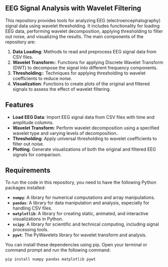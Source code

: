 ## EEG Signal Analysis with Wavelet Filtering

This repository provides tools for analyzing EEG (electroencephalography) signal data using wavelet thresholding. It includes functionality for loading EEG data, performing wavelet decomposition, applying thresholding to filter out noise, and visualizing the results. The main components of the repository are:


1. **Data Loading**: Methods to read and preprocess EEG signal data from CSV files.
2. **Wavelet Transform:**: Functions for applying Discrete Wavelet Transform (DWT) to decompose the signal into different frequency components.
3. **Thresholding:**: Techniques for applying thresholding to wavelet coefficients to reduce noise.
4. **Visualization**: Functions to create plots of the original and filtered signals to assess the effect of wavelet filtering.



## Features

- **Load EEG Data**: Import EEG signal data from CSV files with time and amplitude columns.
- **Wavelet Transform**: Perform wavelet decomposition using a specified wavelet type and varying levels of decomposition..
- **Thresholding**: Apply universal thresholding to wavelet coefficients to filter out noise.
- **Plotting**: Generate visualizations of both the original and filtered EEG signals for comparison.

## Requirements

To run the code in this repository, you need to have the following Python packages installed:

- **`numpy`**: A library for numerical computations and array manipulations.
- **`pandas`**: A library for data manipulation and analysis, especially for handling CSV files.
- **`matplotlib`**: A library for creating static, animated, and interactive visualizations in Python.
- **`scipy`**: A library for scientific and technical computing, including signal processing tools.
- **`pywt`**: The PyWavelets library for wavelet transform and analysis.

You can install these dependencies using pip. Open your terminal or command prompt and run the following command:

```bash
pip install numpy pandas matplotlib pywt
